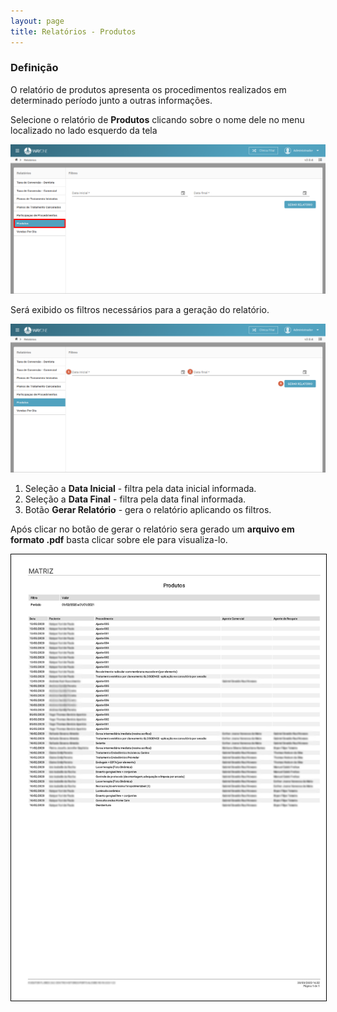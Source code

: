 ```yaml
---
layout: page
title: Relatórios - Produtos
---
```


### Definição

O relatório de produtos apresenta os procedimentos realizados em determinado período junto a outras informações.

Selecione o relatório de **Produtos** clicando sobre o nome dele no menu localizado no lado esquerdo da tela

<p align="center">
  <img alt="produtos-img-1" src="/pages/relatorio/produtos/produtos-img-1.png" width="800">
</p>

Será exibido os filtros necessários para a geração do relatório.

<p align="center">
  <img alt="produtos-img-2" src="/pages/relatorio/produtos/produtos-img-2.png" width="800">
</p>

1. Seleção a **Data Inicial** - filtra pela data inicial informada.
2. Seleção a **Data Final** - filtra pela data final informada.
3. Botão **Gerar Relatório** - gera o relatório aplicando os filtros.

Após clicar no botão de gerar o relatório sera gerado um **arquivo em formato .pdf** basta clicar sobre ele para visualiza-lo.

<p align="center">
  <img alt="produtos-img-3" src="/pages/relatorio/produtos/produtos-img-3.jpg" width="800" style="border: thin solid #000">
</p>
